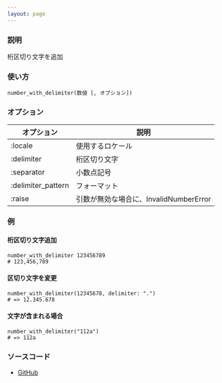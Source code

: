 ```yaml
---
layout: page
---
```

### 説明
桁区切り文字を追加

### 使い方
    number_with_delimiter(数値 [, オプション])

### オプション

オプション              | 説明
-------------------|-----------------------------
:locale            | 使用するロケール
:delimiter         | 桁区切り文字
:separator         | 小数点記号
:delimiter_pattern | フォーマット
:raise             | 引数が無効な場合に、InvalidNumberError

### 例
#### 桁区切り文字追加
    number_with_delimiter 123456789
    # 123,456,789

#### 区切り文字を変更
    number_with_delimiter(12345678, delimiter: ".")
    # => 12.345.678

#### 文字が含まれる場合
    number_with_delimiter("112a")
    # => 112a

### ソースコード
* [GitHub](https://github.com/rails/rails/blob/f33d52c95217212cbacc8d5e44b5a8e3cdc6f5b3/actionview/lib/action_view/helpers/number_helper.rb#L204)